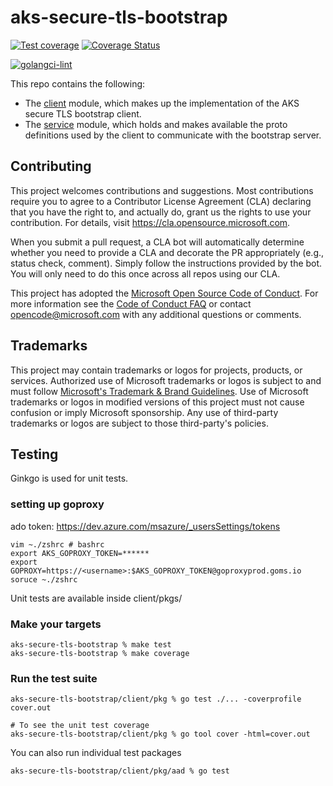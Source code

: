 # aks-secure-tls-bootstrap

[![Test coverage](https://github.com/Azure/aks-tls-bootstrap-client/actions/workflows/check-coverage.yaml/badge.svg)](https://github.com/Azure/aks-tls-bootstrap-client/actions/workflows/check-coverage.yaml)
[![Coverage Status](https://coveralls.io/repos/github/Azure/aks-tls-bootstrap-client/badge.svg?branch=main)](https://coveralls.io/github/Azure/aks-tls-bootstrap-client?branch=main)

[![golangci-lint](https://github.com/Azure/aks-tls-bootstrap-client/actions/workflows/golangci-lint.yaml/badge.svg)](https://github.com/Azure/aks-tls-bootstrap-client/actions/workflows/golangci-lint.yaml)

This repo contains the following:

- The [client](client/) module, which makes up the implementation of the AKS secure TLS bootstrap client.
- The [service](service/) module, which holds and makes available the proto definitions used by the client to communicate with the bootstrap server.

## Contributing

This project welcomes contributions and suggestions.  Most contributions require you to agree to a
Contributor License Agreement (CLA) declaring that you have the right to, and actually do, grant us
the rights to use your contribution. For details, visit https://cla.opensource.microsoft.com.

When you submit a pull request, a CLA bot will automatically determine whether you need to provide
a CLA and decorate the PR appropriately (e.g., status check, comment). Simply follow the instructions
provided by the bot. You will only need to do this once across all repos using our CLA.

This project has adopted the [Microsoft Open Source Code of Conduct](https://opensource.microsoft.com/codeofconduct/).
For more information see the [Code of Conduct FAQ](https://opensource.microsoft.com/codeofconduct/faq/) or
contact [opencode@microsoft.com](mailto:opencode@microsoft.com) with any additional questions or comments.

## Trademarks

This project may contain trademarks or logos for projects, products, or services. Authorized use of Microsoft 
trademarks or logos is subject to and must follow 
[Microsoft's Trademark & Brand Guidelines](https://www.microsoft.com/en-us/legal/intellectualproperty/trademarks/usage/general).
Use of Microsoft trademarks or logos in modified versions of this project must not cause confusion or imply Microsoft sponsorship.
Any use of third-party trademarks or logos are subject to those third-party's policies.

## Testing

Ginkgo is used for unit tests.

### setting up goproxy
ado token: https://dev.azure.com/msazure/_usersSettings/tokens
```
vim ~./zshrc # bashrc 
export AKS_GOPROXY_TOKEN=******
export GOPROXY=https://<username>:$AKS_GOPROXY_TOKEN@goproxyprod.goms.io
soruce ~./zshrc
```


Unit tests are available inside client/pkgs/
### Make your targets
```
aks-secure-tls-bootstrap % make test
aks-secure-tls-bootstrap % make coverage
```

### Run the test suite
```
aks-secure-tls-bootstrap/client/pkg % go test ./... -coverprofile cover.out 

# To see the unit test coverage
aks-secure-tls-bootstrap/client/pkg % go tool cover -html=cover.out
```
You can also run individual test packages 
```
aks-secure-tls-bootstrap/client/pkg/aad % go test
```